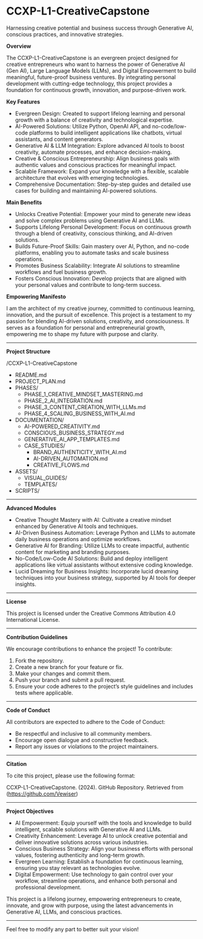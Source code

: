 # CCXP-L1-CreativeCapstone
Harnessing creative potential and business success through Generative AI, conscious practices, and innovative strategies.


**Overview**

The CCXP-L1-CreativeCapstone is an evergreen project designed for creative entrepreneurs who want to harness the power of Generative AI (Gen AI), Large Language Models (LLMs), and Digital Empowerment to build meaningful, future-proof business ventures. By integrating personal development with cutting-edge technology, this project provides a foundation for continuous growth, innovation, and purpose-driven work.


**Key Features**

- Evergreen Design: Created to support lifelong learning and personal growth with a balance of creativity and technological expertise.
- AI-Powered Solutions: Utilize Python, OpenAI API, and no-code/low-code platforms to build intelligent applications like chatbots, virtual assistants, and content generators.
- Generative AI & LLM Integration: Explore advanced AI tools to boost creativity, automate processes, and enhance decision-making.
- Creative & Conscious Entrepreneurship: Align business goals with authentic values and conscious practices for meaningful impact.
- Scalable Framework: Expand your knowledge with a flexible, scalable architecture that evolves with emerging technologies.
- Comprehensive Documentation: Step-by-step guides and detailed use cases for building and maintaining AI-powered solutions.


**Main Benefits**

- Unlocks Creative Potential: Empower your mind to generate new ideas and solve complex problems using Generative AI and LLMs.
- Supports Lifelong Personal Development: Focus on continuous growth through a blend of creativity, conscious thinking, and AI-driven solutions.
- Builds Future-Proof Skills: Gain mastery over AI, Python, and no-code platforms, enabling you to automate tasks and scale business operations.
- Promotes Business Scalability: Integrate AI solutions to streamline workflows and fuel business growth.
- Fosters Conscious Innovation: Develop projects that are aligned with your personal values and contribute to long-term success.


**Empowering Manifesto**

I am the architect of my creative journey, committed to continuous learning, innovation, and the pursuit of excellence. This project is a testament to my passion for blending AI-driven solutions, creativity, and consciousness. It serves as a foundation for personal and entrepreneurial growth, empowering me to shape my future with purpose and clarity.


---

**Project Structure**

/CCXP-L1-CreativeCapstone

- README.md
- PROJECT_PLAN.md
- PHASES/
    - PHASE_1_CREATIVE_MINDSET_MASTERING.md
    - PHASE_2_AI_INTEGRATION.md
    - PHASE_3_CONTENT_CREATION_WITH_LLMs.md
    - PHASE_4_SCALING_BUSINESS_WITH_AI.md
- DOCUMENTATION/
    - AI-POWERED_CREATIVITY.md
    - CONSCIOUS_BUSINESS_STRATEGY.md
    - GENERATIVE_AI_APP_TEMPLATES.md
    - CASE_STUDIES/
        - BRAND_AUTHENTICITY_WITH_AI.md
        - AI-DRIVEN_AUTOMATION.md
        - CREATIVE_FLOWS.md
- ASSETS/
    - VISUAL_GUIDES/
    - TEMPLATES/
- SCRIPTS/

---


**Advanced Modules**

- Creative Thought Mastery with AI: Cultivate a creative mindset enhanced by Generative AI tools and techniques.
- AI-Driven Business Automation: Leverage Python and LLMs to automate daily business operations and optimize workflows.
- Generative AI for Branding: Utilize LLMs to create impactful, authentic content for marketing and branding purposes.
- No-Code/Low-Code AI Solutions: Build and deploy intelligent applications like virtual assistants without extensive coding knowledge.
- Lucid Dreaming for Business Insights: Incorporate lucid dreaming techniques into your business strategy, supported by AI tools for deeper insights.

---

**License**

This project is licensed under the Creative Commons Attribution 4.0 International License.

---

**Contribution Guidelines**

We encourage contributions to enhance the project! To contribute:

1. Fork the repository.
2. Create a new branch for your feature or fix.
3. Make your changes and commit them.
4. Push your branch and submit a pull request.
5. Ensure your code adheres to the project’s style guidelines and includes tests where applicable.

---

**Code of Conduct**

All contributors are expected to adhere to the Code of Conduct:

- Be respectful and inclusive to all community members.
- Encourage open dialogue and constructive feedback.
- Report any issues or violations to the project maintainers.

---

**Citation**

To cite this project, please use the following format:

CCXP-L1-CreativeCapstone. (2024). GitHub Repository. Retrieved from (https://github.com/Vewiser)

---

**Project Objectives**

- AI Empowerment: Equip yourself with the tools and knowledge to build intelligent, scalable solutions with Generative AI and LLMs.
- Creativity Enhancement: Leverage AI to unlock creative potential and deliver innovative solutions across various industries.
- Conscious Business Strategy: Align your business efforts with personal values, fostering authenticity and long-term growth.
- Evergreen Learning: Establish a foundation for continuous learning, ensuring you stay relevant as technologies evolve.
- Digital Empowerment: Use technology to gain control over your workflow, streamline operations, and enhance both personal and professional development.

This project is a lifelong journey, empowering entrepreneurs to create, innovate, and grow with purpose, using the latest advancements in Generative AI, LLMs, and conscious practices.

---

Feel free to modify any part to better suit your vision!
